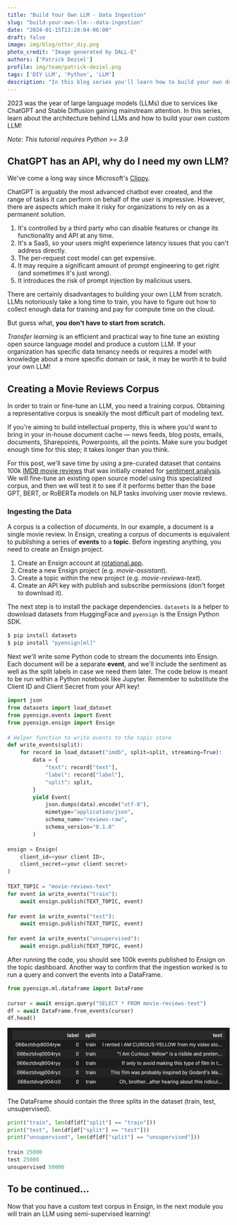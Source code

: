 ```yaml
---
title: "Build Your Own LLM - Data Ingestion"
slug: "build-your-own-llm---data-ingestion"
date: "2024-01-15T13:20:04-06:00"
draft: false
image: img/blog/otter_diy.png
photo_credit: "Image generated by DALL-E"
authors: ['Patrick Deziel']
profile: img/team/patrick-deziel.png
tags: ['DIY LLM', 'Python', 'LLM']
description: "In this blog series you'll learn how to build your own domain-specific LLM"
---
```


2023 was the year of large language models (LLMs) due to services like ChatGPT and Stable Diffusion gaining mainstream attention. In this series, learn about the architecture behind LLMs and how to build your own custom LLM!

<!--more-->

_Note: This tutorial requires Python >= 3.9_

## ChatGPT has an API, why do I need my own LLM?

We've come a long way since Microsoft's [Clippy](https://en.wikipedia.org/wiki/Office_Assistant).

ChatGPT is arguably the most advanced chatbot ever created, and the range of tasks it can perform on behalf of the user is impressive. However, there are aspects which make it risky for organizations to rely on as a permanent solution.

1. It's controlled by a third party who can disable features or change its functionality and API at any time.
2. It's a SaaS, so your users might experience latency issues that you can't address directly.
3. The per-request cost model can get expensive.
4. It may require a significant amount of prompt engineering to get right (and sometimes it's just wrong).
5. It introduces the risk of prompt injection by malicious users.

There are certainly disadvantages to building your own LLM from scratch. LLMs notoriously take a long time to train, you have to figure out how to collect enough data for training and pay for compute time on the cloud.

But guess what, **you don't have to start from scratch.**

_Transfer learning_ is an efficient and practical way to fine tune an existing open source language model and produce a custom LLM. If your organization has specific data tenancy needs or requires a model with knowledge about a more specific domain or task, it may be worth it to build your own LLM!

## Creating a Movie Reviews Corpus

In order to train or fine-tune an LLM, you need a training corpus. Obtaining a representative corpus is sneakily the most difficult part of modeling text.

If you're aiming to build intellectual property, this is where you'd want to bring in your in-house document cache &mdash; news feeds, blog posts, emails, documents, Sharepoints, Powerpoints, all the points. Make sure you budget enough time for this step; it takes longer than you think.

For this post, we'll save time by using a pre-curated dataset that contains 100k [IMDB movie reviews](https://huggingface.co/datasets/imdb) that was initially created for [sentiment analysis](https://aclanthology.org/P11-1015/). We will fine-tune an existing open source model using this specialized corpus, and then we will test it to see if it performs better than the base GPT, BERT, or RoBERTa models on NLP tasks involving user movie reviews.

### Ingesting the Data

A corpus is a collection of _documents_. In our example, a document is a single movie review. In Ensign, creating a corpus of documents is equivalent to publishing a series of **events** to a **topic**. Before ingesting anything, you need to create an Ensign project.

1. Create an Ensign account at [rotational.app](https://rotational.app).
2. Create a new Ensign project (e.g. _movie-assistant_).
3. Create a topic within the new project (e.g. _movie-reviews-text_).
4. Create an API key with publish and subscribe permissions (don't forget to download it).

The next step is to install the package dependencies. `datasets` is a helper to download datasets from HuggingFace and `pyensign` is the Ensign Python SDK.

```bash
$ pip install datasets
$ pip install "pyensign[ml]"
```

Next we'll write some Python code to stream the documents into Ensign. Each document will be a separate **event**, and we'll include the sentiment as well as the split labels in case we need them later. The code below is meant to be run within a Python notebook like Jupyter. Remember to substitute the Client ID and Client Secret from your API key!

```python
import json
from datasets import load_dataset
from pyensign.events import Event
from pyensign.ensign import Ensign

# Helper function to write events to the topic store
def write_events(split):
    for record in load_dataset("imdb", split=split, streaming=True):
        data = {
            "text": record["text"],
            "label": record["label"],
            "split": split,
        }
        yield Event(
            json.dumps(data).encode("utf-8"),
            mimetype="application/json",
            schema_name="reviews-raw",
            schema_version="0.1.0"
        )

ensign = Ensign(
    client_id=<your client ID>,
    client_secret=<your client secret>
)

TEXT_TOPIC = "movie-reviews-text"
for event in write_events("train"):
    await ensign.publish(TEXT_TOPIC, event)

for event in write_events("test"):
    await ensign.publish(TEXT_TOPIC, event)

for event in write_events("unsupervised"):
    await ensign.publish(TEXT_TOPIC, event)
```

After running the code, you should see 100k events published to Ensign on the topic dashboard. Another way to confirm that the ingestion worked is to run a query and convert the events into a DataFrame.

```python
from pyensign.ml.dataframe import DataFrame

cursor = await ensign.query("SELECT * FROM movie-reviews-text")
df = await DataFrame.from_events(cursor)
df.head()
```

!["Movie Reviews"](/img/blog/2024-01-15-build-your-own-llm---data-ingestion/reviews.png)

The DataFrame should contain the three splits in the dataset (train, test, unsupervised).

```python
print("train", len(df[df["split"] == "train"]))
print("test", len(df[df["split"] == "test"]))
print("unsupervised", len(df[df["split"] == "unsupervised"]))

train 25000
test 25000
unsupervised 50000
```

## To be continued...

Now that you have a custom text corpus in Ensign, in the next module you will train an LLM using semi-supervised learning!